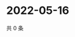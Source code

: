 # 2022-05-16

共 0 条

<!-- BEGIN WEIBO -->
<!-- 最后更新时间 Mon May 16 2022 04:17:40 GMT+0800 (China Standard Time) -->

<!-- END WEIBO -->
